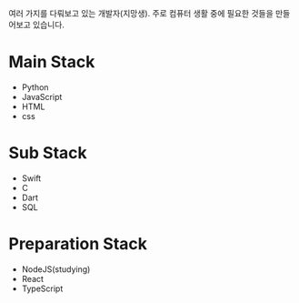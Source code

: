 여러 가지를 다뤄보고 있는 개발자(지망생). 주로 컴퓨터 생활 중에 필요한 것들을 만들어보고 있습니다.

# Main Stack
- Python
- JavaScript
- HTML
- css

# Sub Stack
- Swift
- C
- Dart
- SQL

# Preparation Stack
- NodeJS(studying)
- React
- TypeScript
